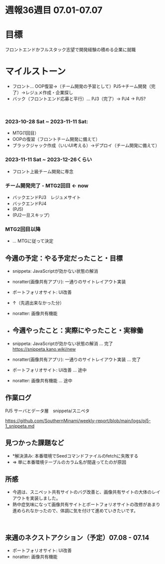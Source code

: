 # 週報36週目 07.01-07.07

# 目標
フロントエンドかフルスタック志望で開発経験の積める企業に就職

# マイルストーン
- フロント... OOP復習→（チーム開発の予習として）PJ5→チーム開発（完了）→レジュメ作成・企業探し
- バック（フロントエンド応募と平行）... PJ3（完了）→ PJ4 → PJ5?

<br />

### 2023-10-28 Sat ~ 2023-11-11 Sat:
- MTG(1回目）
- OOPの復習（フロントチーム開発に備えて）
- ブラックジャック作成（いいUI考える）→デプロイ（チーム開発に備えて）


### 2023-11-11 Sat ~ 2023-12-26くらい
- フロント上級チーム開発に専念

### チーム開発完了 - MTG2回目 <- now
- バックエンドPJ3　レジュメサイト
- バックエンドPJ4
- (PJ5)
- (PJ2一旦スキップ）

### MTG2回目以降 
- ... MTGに従って決定

## 今週の予定：やる予定だったこと・目標
- snippeta: JavaScriptが効かない状態の解消
- noratter(画像共有アプリ): 一通りのサイトレイアウト実装
- ポートフォリオサイト: UI改善
- ↑（先週出来なかった分）
- noratter: 画像共有機能
  
- ## 今週やったこと：実際にやったこと・実稼働
- snippeta: JavaScriptが効かない状態の解消 ... 完了　https://snippeta.kano.wiki/new
- noratter(画像共有アプリ): 一通りのサイトレイアウト実装 ... 完了
- ポートフォリオサイト: UI改善 ... 途中
- noratter: 画像共有機能 ... 途中

## 作業ログ

PJ5 サーバとデータ層　snippeta/スニペタ
<br/>

https://github.com/SouthernMinami/weekly-report/blob/main/logs/pj5-1_snippeta.md
<br/>


## 見つかった課題など
- *解決済み: 本番環境でSeedコマンドファイルのfetchに失敗する
- => 単に本番環境テーブルのカラム名が間違ってたのが原因

## 所感
- 今週は、スニペット共有サイトのバグ改善と、画像共有サイトの大体のレイアウトを実装しました。
- 熱中症気味になって画像共有サイトとポートフォリオサイトの改修があまり進められなかったので、体調に気を付けて進めていきたいです。

<br/>

## 来週のネクストアクション（予定）07.08 - 07.14
- ポートフォリオサイト: UI改善
- noratter: 画像共有機能
<br />
